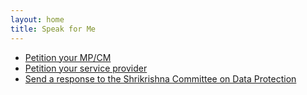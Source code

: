 ```yaml
---
layout: home
title: Speak for Me
---
```


* [Petition your MP/CM](/mp/)
* [Petition your service provider](/service/)
* [Send a response to the Shrikrishna Committee on Data Protection](/consultation/)

